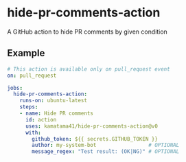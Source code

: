 # hide-pr-comments-action

A GitHub action to hide PR comments by given condition

## Example

```yaml
# This action is available only on pull_request event
on: pull_request

jobs:
  hide-pr-comments-action:
    runs-on: ubuntu-latest
    steps:
    - name: Hide PR comments
      id: action
      uses: kamatama41/hide-pr-comments-action@v0
      with:
        github_token: ${{ secrets.GITHUB_TOKEN }}
        author: my-system-bot                 # OPTIONAL
        message_regex: "Test result: (OK|NG)" # OPTIONAL
```
